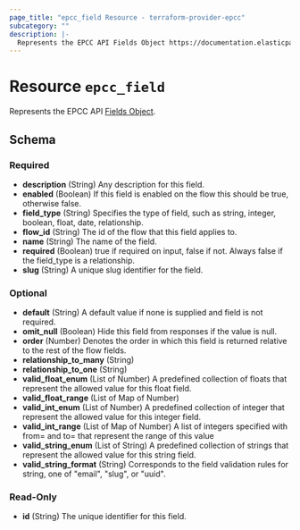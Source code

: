 ```yaml
---
page_title: "epcc_field Resource - terraform-provider-epcc"
subcategory: ""
description: |-
  Represents the EPCC API Fields Object https://documentation.elasticpath.com/commerce-cloud/docs/api/advanced/custom-data/fields/index.html.
---
```


# Resource `epcc_field`

Represents the EPCC API [Fields Object](https://documentation.elasticpath.com/commerce-cloud/docs/api/advanced/custom-data/fields/index.html).



<!-- schema generated by tfplugindocs -->
## Schema

### Required

- **description** (String) Any description for this field.
- **enabled** (Boolean) If this field is enabled on the flow this should be true, otherwise false.
- **field_type** (String) Specifies the type of field, such as string, integer, boolean, float, date, relationship.
- **flow_id** (String) The id of the flow that this field applies to.
- **name** (String) The name of the field.
- **required** (Boolean) true if required on input, false if not. Always false if the field_type is a relationship.
- **slug** (String) A unique slug identifier for the field.

### Optional

- **default** (String) A default value if none is supplied and field is not required.
- **omit_null** (Boolean) Hide this field from responses if the value is null.
- **order** (Number) Denotes the order in which this field is returned relative to the rest of the flow fields.
- **relationship_to_many** (String)
- **relationship_to_one** (String)
- **valid_float_enum** (List of Number) A predefined collection of floats that represent the allowed value for this float field.
- **valid_float_range** (List of Map of Number)
- **valid_int_enum** (List of Number) A predefined collection of integer that represent the allowed value for this integer field.
- **valid_int_range** (List of Map of Number) A list of integers specified with from= and to= that represent the range of this value
- **valid_string_enum** (List of String) A predefined collection of strings that represent the allowed value for this string field.
- **valid_string_format** (String) Corresponds to the field validation rules for string, one of "email", "slug", or "uuid".

### Read-Only

- **id** (String) The unique identifier for this field.

